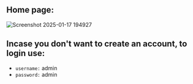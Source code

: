 
## Home page:
![Screenshot 2025-01-17 194927](https://github.com/user-attachments/assets/ad06b31a-0f15-406b-89b3-558f874bc4df)



## Incase you don't want to create an account, to login use:
- `username:` admin
- `password:` admin
